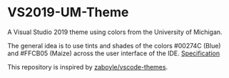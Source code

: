 # VS2019-UM-Theme

A Visual Studio 2019 theme using colors from the University of Michigan.

The general idea is to use tints and shades of the colors #00274C (Blue) and #FFCB05 (Maize) across the user interface of the IDE. [Specification](https://brand.umich.edu/design-resources/colors/)

This repository is inspired by [zaboyle/vscode-themes](https://github.com/zaboyle/vscode-themes).
